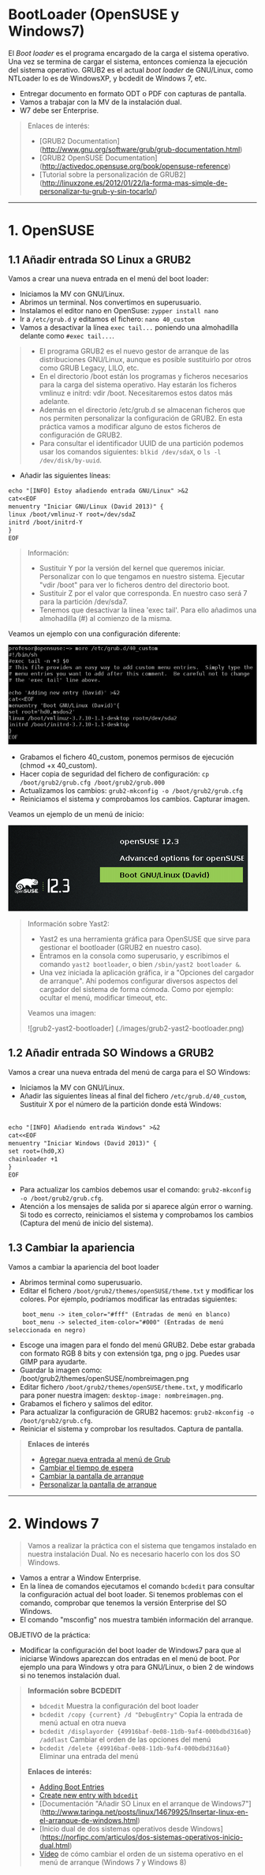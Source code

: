 
# BootLoader (OpenSUSE y Windows7)

El *Boot loader* es el programa encargado de la carga el sistema operativo.
Una vez se termina de cargar el sistema, entonces comienza la ejecución del sistema operativo.
GRUB2 es el actual *boot loader* de GNU/Linux, como NTLoader lo es de WindowsXP, y bcdedit de Windows 7, etc.

* Entregar documento en formato ODT o PDF con capturas de pantalla.
* Vamos a trabajar con la MV de la instalación dual.
* W7 debe ser Enterprise.

>
> Enlaces de interés:
> * [GRUB2 Documentation] (http://www.gnu.org/software/grub/grub-documentation.html)
> * [GRUB2 OpenSUSE Documentation] (http://activedoc.opensuse.org/book/opensuse-reference)
> * [Tutorial sobre la personalización de GRUB2] (http://linuxzone.es/2012/01/22/la-forma-mas-simple-de-personalizar-tu-grub-y-sin-tocarlo/)

---

# 1. OpenSUSE

## 1.1 Añadir entrada SO Linux a GRUB2
Vamos a crear una nueva entrada en el menú del boot loader:
* Iniciamos la MV con GNU/Linux.
* Abrimos un terminal. Nos convertimos en superusuario.
* Instalamos el editor nano en OpenSuse: `zypper install nano`
* Ir a `/etc/grub.d` y editamos el fichero: `nano 40_custom`
* Vamos a desactivar la línea `exec tail...` poniendo una almohadilla delante como `#exec tail...`.

> * El programa GRUB2 es el nuevo gestor de arranque de las distribuciones GNU/Linux, aunque es posible sustituirlo por otros como GRUB Legacy, LILO, etc.
> * En el directorio /boot están los programas y ficheros necesarios para la carga del sistema operativo. Hay estarán los ficheros vmlinuz e initrd: vdir /boot. Necesitaremos estos datos más adelante.
> * Además en el directorio /etc/grub.d se almacenan ficheros que nos permiten personalizar la configuración de GRUB2. En esta práctica vamos a modificar alguno de estos ficheros de configuración de GRUB2.
> * Para consultar el identificador UUID de una partición podemos usar los comandos siguientes: `blkid /dev/sdaX`, o `ls -l /dev/disk/by-uuid`.

* Añadir las siguientes líneas:
```
echo "[INFO] Estoy añadiendo entrada GNU/Linux" >&2
cat<<EOF
menuentry "Iniciar GNU/Linux (David 2013)" {
linux /boot/vmlinuz-Y root=/dev/sdaZ
initrd /boot/initrd-Y
}
EOF
```

> Información:
> * Sustituir Y por la versión del kernel que queremos iniciar. Personalizar con lo que tengamos en nuestro sistema. Ejecutar "vdir /boot" para ver lo ficheros dentro del directorio boot.
> * Sustituir Z por el valor que corresponda. En nuestro caso será 7 para la partición /dev/sda7.
> * Tenemos que desactivar la línea 'exec tail'. Para ello añadimos una almohadilla (#) al comienzo de la misma.

Veamos un ejemplo con una configuración diferente:

![grub2-menuentry-gnulinux](./images/grub2-menuentry-gnulinux.png)

* Grabamos el fichero 40_custom, ponemos permisos de ejecución (chmod +x 40_custom).
* Hacer copia de seguridad del fichero de configuración: `cp /boot/grub2/grub.cfg /boot/grub2/grub.000`
* Actualizamos los cambios: `grub2-mkconfig -o /boot/grub2/grub.cfg`
* Reiniciamos el sistema y comprobamos los cambios. Capturar imagen.

Veamos un ejemplo de un menú de inicio:

![grub2-menu-screen](./images/grub2-menu-screen.png)

> Información sobre Yast2:
> * Yast2 es una herramienta gráfica para OpenSUSE que sirve para gestionar el bootloader (GRUB2 en nuestro caso).
> * Entramos en la consola como superusario, y escribimos el comando `yast2 bootloader`, o bien `/sbin/yast2 bootloader &`.
> * Una vez iniciada la aplicación gráfica, ir a "Opciones del cargador de arranque". Ahí podemos configurar diversos aspectos del cargador del sistema de forma cómoda. Como por ejemplo: ocultar el menú, modificar timeout, etc.
>
> Veamos una imagen:
>
> ![grub2-yast2-bootloader] (./images/grub2-yast2-bootloader.png)
>

## 1.2 Añadir entrada SO Windows a GRUB2

Vamos a crear una nueva entrada del menú de carga para el SO Windows:
* Iniciamos la MV con GNU/Linux.
* Añadir las siguientes líneas al final del fichero `/etc/grub.d/40_custom`,
Sustituir X por el número de la partición donde está Windows:
```

echo "[INFO] Añadiendo entrada Windows" >&2
cat<<EOF
menuentry "Iniciar Windows (David 2013)" {
set root=(hd0,X)
chainloader +1
}
EOF
```

* Para actualizar los cambios debemos usar el comando: `grub2-mkconfig -o /boot/grub2/grub.cfg`.
* Atención a los mensajes de salida por si aparece algún error o warning.
Si todo es correcto, reiniciamos el sistema y comprobamos los cambios (Captura del menú de inicio del sistema).

## 1.3 Cambiar la apariencia

Vamos a cambiar la apariencia del boot loader
* Abrimos terminal como superusuario.
* Editar el fichero `/boot/grub2/themes/openSUSE/theme.txt` y modificar los colores. Por ejemplo, podríamos modificar las entradas siguientes:

```
    boot_menu -> item_color="#fff" (Entradas de menú en blanco)
    boot_menu -> selected_item-color="#000" (Entradas de menú seleccionada en negro)
```

* Escoge una imagen para el fondo del menú GRUB2. Debe estar grabada con formato RGB 8 bits y con extensión tga, png o jpg. Puedes usar GIMP para ayudarte.
* Guardar la imagen como: /boot/grub2/themes/openSUSE/nombreimagen.png
* Editar fichero `/boot/grub2/themes/openSUSE/theme.txt`, y modificarlo para poner nuestra imagen: `desktop-image: nombreimagen.png`.
* Grabamos el fichero y salimos del editor.
* Para actualizar la configuración de GRUB2 hacemos: `grub2-mkconfig -o /boot/grub2/grub.cfg`.
* Reiniciar el sistema y comprobar los resultados. Captura de pantalla.

> **Enlaces de interés**
>
> * [Agregar nueva entrada al menú de Grub](https://es.opensuse.org/SDB:C%C3%93MO_Agregar_nueva_entrada_de_men%C3%BA_Grub)
> * [Cambiar el tiempo de espera](https://es.opensuse.org/SDB:C%C3%93MO_Cambiar_la_opci%C3%B3n_y_el_tiempo_de_espera_por_defecto_en_GRUB)
> * [Cambiar la pantalla de arranque](https://es.opensuse.org/SDB:C%C3%93MO_Cambiar_la_pantalla_de_arranque_de_Grub)
> * [Personalizar la pantalla de arranque](https://es.opensuse.org/SDB:C%C3%93MO_Personalizar_la_pantalla_de_arranque)
>

---

# 2. Windows 7

> Vamos a realizar la práctica con el sistema que tengamos instalado en nuestra instalación Dual. No es necesario hacerlo con los dos SO Windows.

* Vamos a entrar a Window Enterprise.
* En la línea de comandos ejecutamos el comando `bcdedit` para consultar la configuración actual del boot loader. Si tenemos problemas con el comando, comprobar que tenemos la versión Enterprise del SO Windows.
* El comando "msconfig" nos muestra también información del arranque.

OBJETIVO de la práctica:
* Modificar la configuración del boot loader de Windows7 para que al iniciarse Windows aparezcan dos entradas en el menú de boot. Por ejemplo una para Windows y otra para GNU/Linux, o bien 2 de windows si no tenemos instalación dual.

> **Información sobre BCDEDIT**
> * `bdcedit` Muestra la configuración del boot loader
> * `bcdedit /copy {current} /d "DebugEntry"` Copia la entrada de menú actual en otra nueva
> * `bcdedit /displayorder {49916baf-0e08-11db-9af4-000bdbd316a0} /addlast` Cambiar el orden de las opciones del menú
> * `bcdedit /delete {49916baf-0e08-11db-9af4-000bdbd316a0}` Eliminar una entrada del menú
>
> **Enlaces de interés:**
> * [Adding Boot Entries](https://msdn.microsoft.com/en-us/library/windows/hardware/ff541231%28v=vs.85%29.aspx)
> * [Create new entry with `bdcedit`](http://superuser.com/questions/511582/how-to-use-bcdedit-to-dual-boot-windows-installations)
> * [Documentación "Añadir SO Linux en el arranque de Windows7"] (http://www.taringa.net/posts/linux/14679925/Insertar-linux-en-el-arranque-de-windows.html)
> * [Inicio dual de dos sistemas operativos desde Windows] (https://norfipc.com/articulos/dos-sistemas-operativos-inicio-dual.html)
> * [Vídeo](https://youtu.be/t1x_ibu9BLE) de cómo cambiar el orden de un sistema operativo en el menú de arranque (Windows 7 y Windows 8)
